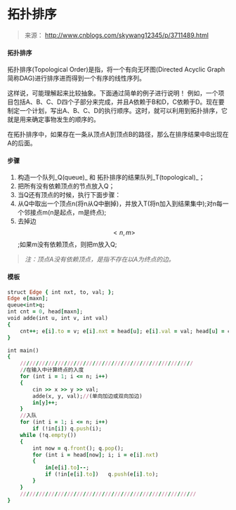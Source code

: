 # 拓扑排序

> 来源： http://www.cnblogs.com/skywang12345/p/3711489.html



#### 拓扑排序

拓扑排序\(Topological Order\)是指，将一个有向无环图\(Directed Acyclic Graph简称DAG\)进行排序进而得到一个有序的线性序列。

这样说，可能理解起来比较抽象。下面通过简单的例子进行说明！
例如，一个项目包括A、B、C、D四个子部分来完成，并且A依赖于B和D，C依赖于D。现在要制定一个计划，写出A、B、C、D的执行顺序。这时，就可以利用到拓扑排序，它就是用来确定事物发生的顺序的。

在拓扑排序中，如果存在一条从顶点A到顶点B的路径，那么在排序结果中B出现在A的后面。

#### 步骤

1. 构造一个队列_Q\(queue\)_ 和 拓扑排序的结果队列_T\(topological\)_；
2. 把所有没有依赖顶点的节点放入Q；
3. 当Q还有顶点的时候，执行下面步骤：
4. 从Q中取出一个顶点n\(将n从Q中删掉\)，并放入T\(将n加入到结果集中\);对n每一个邻接点m\(n是起点，m是终点\);
5. 去掉边$$<n,m>$$;如果m没有依赖顶点，则把m放入Q;

> _注：顶点A没有依赖顶点，是指不存在以A为终点的边。_



#### 模板

```ruby
struct Edge { int nxt, to, val; };
Edge e[maxn];
queue<int>q;
int cnt = 0, head[maxn];
void adde(int u, int v, int val)
{
	cnt++; e[i].to = v; e[i].nxt = head[u]; e[i].val = val; head[u] = cnt;
}

int main()
{
	///////////////////////////////////////////////////////
	//在输入中计算终点的入度
	for (int i = 1; i <= n; i++)
	{
		cin >> x >> y >> val;
		adde(x, y, val);//(单向加边或双向加边)
		in[y]++;
	}
	//入队
	for (int i = 1; i <= n; i++)
		if (!in[i])	q.push(i);
	while (!q.empty())
	{
		int now = q.front(); q.pop();
		for (int i = head[now]; i; i = e[i].nxt)
		{
			in[e[i].to]--;
			if (!in[e[i].to])	q.push(e[i].to);
		}
	}
	////////////////////////////////////////////////////////
}
```



